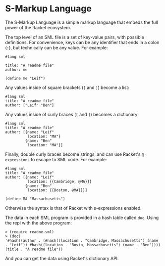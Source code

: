 S-Markup Language
=================

The S-Markup Language is a simple markup language that embeds the full power of the Racket ecosystem.

The top level of an SML file is a set of key-value pairs, with possible definitions. For convenience, keys can be any identifier that ends in a colon (`:`), but technically can be any value. For example:

```
#lang sml

title: "A readme file"
author: me

(define me "Leif")
```

Any values inside of square brackets (`[` and `]`) become a list:

```
#lang sml
title: "A readme file"
author: ["Leif" "Ben"]
```

Any values inside of curly braces (`[` and `]`) becomes a dictionary:

```
#lang sml
title: "A readme file"
author: [{name: "Leif"
          location: "MA"}
         {name: "Ben"
          location: "MA"}]
```

Finally, double curly braces become strings, and can use Racket's `@-expressions` to escape to SML code. For example:

```
#lang sml
title: "A readme file"
author: [{name: "Leif"
          location: {{Cambridge, @MA}}}
         {name: "Ben"
          location: {{Boston, @MA}}}]

(define MA "Massachusetts")
```

Otherwise the syntax is that of Racket with s-expressions enabled.

The data in each SML program is provided in a hash table called `doc`. Using the repl with the above program:

```
> (require readme.sml)
> (doc)
'#hash((author . (#hash((location . "Cambridge, Massachusetts") (name . "Leif")) #hash((location . "Bostn, Massachusetts") (name . "Ben")))) (title . "A readme file"))
```

And you can get the data using Racket's dictionary API.